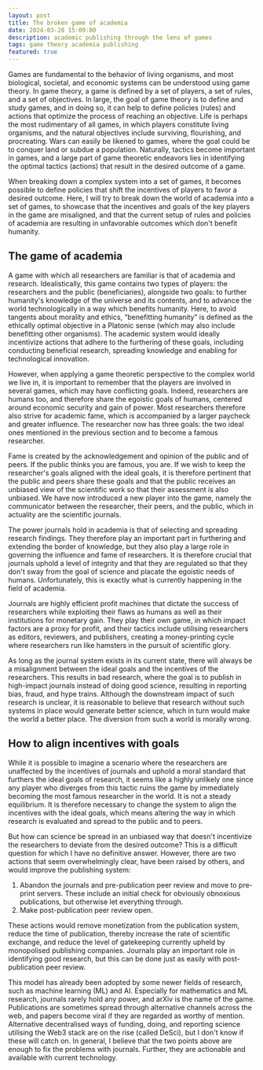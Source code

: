 ```yaml
---
layout: post
title: The broken game of academia
date: 2024-03-28 15:09:00
description: academic publishing through the lens of games
tags: game theory academia publishing
featured: true
---
```


Games are fundamental to the behavior of living organisms, and most biological, societal, and economic systems can be understood using game theory. In game theory, a game is defined by a set of players, a set of rules, and a set of objectives. In large, the goal of game theory is to define and study games, and in doing so, it can help to define policies (rules) and actions that optimize the process of reaching an objective. Life is perhaps the most rudimentary of all games, in which players constitute living organisms, and the natural objectives include surviving, flourishing, and procreating. Wars can easily be likened to games, where the goal could be to conquer land or subdue a population. Naturally, tactics become important in games, and a large part of game theoretic endeavors lies in identifying the optimal tactics (actions) that result in the desired outcome of a game. 

When breaking down a complex system into a set of games, it becomes possible to define policies that shift the incentives of players to favor a desired outcome. Here, I will try to break down the world of academia into a set of games, to showcase that the incentives and goals of the key players in the game are misaligned, and that the current setup of rules and policies of academia are resulting in unfavorable outcomes which don't benefit humanity.

## The game of academia
A game with which all researchers are familiar is that of academia and research. Idealistically, this game contains two types of players: the researchers and the public (beneficiaries), alongside two goals: to further humanity's knowledge of the universe and its contents, and to advance the world technologically in a way which benefits humanity. Here, to avoid tangents about morality and ethics, “benefitting humanity” is defined as the ethically optimal objective in a Platonic sense (which may also include benefitting other organisms). The academic system would ideally incentivize actions that adhere to the furthering of these goals, including conducting beneficial research, spreading knowledge and enabling for technological innovation.

However, when applying a game theoretic perspective to the complex world we live in, it is important to remember that the players are involved in several games, which may have conflicting goals. Indeed, researchers are humans too, and therefore share the egoistic goals of humans, centered around economic security and gain of power. Most researchers therefore also strive for academic fame, which is accompanied by a larger paycheck and greater influence. The researcher now has three goals: the two ideal ones mentioned in the previous section and to become a famous researcher. 

Fame is created by the acknowledgement and opinion of the public and of peers. If the public thinks you are famous, you are. If we wish to keep the researcher's goals aligned with the ideal goals, it is therefore pertinent that the public and peers share these goals and that the public receives an unbiased view of the scientific work so that their assessment is also unbiased. We have now introduced a new player into the game, namely the communicator between the researcher, their peers, and the public, which in actuality are the scientific journals.

The power journals hold in academia is that of selecting and spreading research findings. They therefore play an important part in furthering and extending the border of knowledge, but they also play a large role in governing the influence and fame of researchers. It is therefore crucial that journals uphold a level of integrity and that they are regulated so that they don't sway from the goal of science and placate the egoistic needs of humans. Unfortunately, this is exactly what is currently happening in the field of academia.

Journals are highly efficient profit machines that dictate the success of researchers while exploiting their flaws as humans as well as their institutions for monetary gain. They play their own game, in which impact factors are a proxy for profit, and their tactics include utilising researchers as editors, reviewers, and publishers, creating a money-printing cycle where researchers run like hamsters in the pursuit of scientific glory.

As long as the journal system exists in its current state, there will always be a misalignment between the ideal goals and the incentives of the researchers. This results in bad research, where the goal is to publish in high-impact journals instead of doing good science, resulting in reporting bias, fraud, and hype trains. Although the downstream impact of such research is unclear, it is reasonable to believe that research without such systems in place would generate better science, which in turn would make the world a better place. The diversion from such a world is morally wrong.

## How to align incentives with goals
While it is possible to imagine a scenario where the researchers are unaffected by the incentives of journals and uphold a moral standard that furthers the ideal goals of research, it seems like a highly unlikely one since any player who diverges from this tactic ruins the game by immediately becoming the most famous researcher in the world. It is not a steady equilibrium. It is therefore necessary to change the system to align the incentives with the ideal goals, which means altering the way in which research is evaluated and spread to the public and to peers.

But how can science be spread in an unbiased way that doesn't incentivize the researchers to deviate from the desired outcome? This is a difficult question for which I have no definitive answer. However, there are two actions that seem overwhelmingly clear, have been raised by others, and would improve the publishing system:

1. Abandon the journals and pre-publication peer review and move to pre-print servers. These include an initial check for obviously obnoxious publications, but otherwise let everything through.
2. Make post-publication peer review open.

These actions would remove monetization from the publication system, reduce the time of publication, thereby increase the rate of scientific exchange, and reduce the level of gatekeeping currently upheld by monopolised publishing companies. Journals play an important role in identifying good research, but this can be done just as easily with post-publication peer review.

This model has already been adopted by some newer fields of research, such as machine learning (ML) and AI. Especially for mathematics and ML research, journals rarely hold any power, and arXiv is the name of the game. Publications are sometimes spread through alternative channels across the web, and papers become viral if they are regarded as worthy of mention. Alternative decentralised ways of funding, doing, and reporting science utilising the Web3 stack are on the rise (called DeSci), but I don't know if these will catch on. In general, I believe that the two points above are enough to fix the problems with journals. Further, they are actionable and available with current technology.

